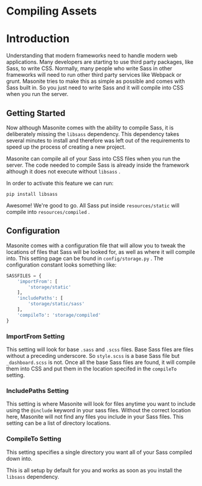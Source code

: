 # Compiling Assets

# Introduction

Understanding that modern frameworks need to handle modern web applications. Many developers are starting to use third party packages, like Sass, to write CSS. Normally, many people who write Sass in other frameworks will need to run other third party services like Webpack or grunt. Masonite tries to make this as simple as possible and comes with Sass built in. So you just need to write Sass and it will compile into CSS when you run the server.

## Getting Started

Now although Masonite comes with the ability to compile Sass, it is deliberately missing the `libsass` dependency. This dependency takes several minutes to install and therefore was left out of the requirements to speed up the process of creating a new project.

Masonite can compile all of your Sass into CSS files when you run the server. The code needed to compile Sass is already inside the framework although it does not execute without `libsass` .

In order to activate this feature we can run:

```
pip install libsass
```

Awesome! We're good to go. All Sass put inside `resources/static` will compile into `resources/compiled` .

## Configuration

Masonite comes with a configuration file that will allow you to tweak the locations of files that Sass will be looked for, as well as where it will compile into. This setting page can be found in `config/storage.py` . The configuration constant looks something like:

```py
SASSFILES = {
    'importFrom': [
        'storage/static'
    ],
    'includePaths': [
        'storage/static/sass'
    ],
    'compileTo': 'storage/compiled'
}
```

### ImportFrom Setting

This setting will look for base `.sass` and `.scss` files. Base Sass files are files without a preceding underscore. So `style.scss` is a base Sass file but `_dashboard.scss` is not. Once all the base Sass files are found, it will compile them into CSS and put them in the location specifed in the `compileTo` setting.

### IncludePaths Setting

This setting is where Masonite will look for files anytime you want to include using the `@include` keyword in your sass files. Without the correct location here, Masonite will not find any files you include in your Sass files. This setting can be a list of directory locations.

### CompileTo Setting

This setting specifies a single directory you want all of your Sass compiled down into. 

This is all setup by default for you and works as soon as you install the `libsass` dependency.